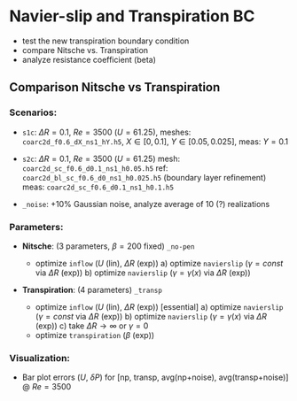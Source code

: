 # Navier-slip and Transpiration BC

- test the new transpiration boundary condition
- compare Nitsche vs. Transpiration
- analyze resistance coefficient (beta)

## Comparison Nitsche vs Transpiration

### Scenarios:
- `s1c`: $\Delta R = 0.1$, $Re = 3500$ ($U = 61.25$),
    meshes: `coarc2d_f0.6_dX_ns1_hY.h5`, $X\in[0,0.1]$, $Y\in[0.05,0.025]$, meas: $Y=0.1$

- `s2c`: $\Delta R = 0.1$, $Re = 3500$ ($U = 61.25$)
    mesh: `coarc2d_sc_f0.6_d0.1_ns1_h0.05.h5`
     ref: `coarc2d_bl_sc_f0.6_d0_ns1_h0.025.h5` (boundary layer refinement)
    meas: `coarc2d_sc_f0.6_d0.1_ns1_h0.1.h5`

- `_noise`: $+ 10$% Gaussian noise, analyze average of 10 (?) realizations

### Parameters:
- __Nitsche__:  (3 parameters, $\beta=200$ fixed)   `_no-pen`
    +  optimize `inflow`  ($U$ (lin), $\Delta R$ (exp))
    a) optimize `navierslip`  ($\gamma=const$ via $\Delta R$ (exp))
    b) optimize `navierslip`  ($\gamma=\gamma(x)$ via $\Delta R$ (exp))

- __Transpiration__:  (4 parameters)            `_transp`
    +  optimize `inflow`  ($U$ (lin), $\Delta R$ (exp))     [essential]
    a) optimize `navierslip`  ($\gamma=const$ via $\Delta R$ (exp))
    b) optimize `navierslip`  ($\gamma=\gamma(x)$ via $\Delta R$ (exp))
    c) take $\Delta R \to \infty$ or $\gamma = 0$
    +  optimize `transpiration` ($\beta$ (exp))

### Visualization:
- Bar plot errors ($U$, $\delta P$)
    for [np, transp, avg(np+noise), avg(transp+noise)] @ $Re = 3500$

